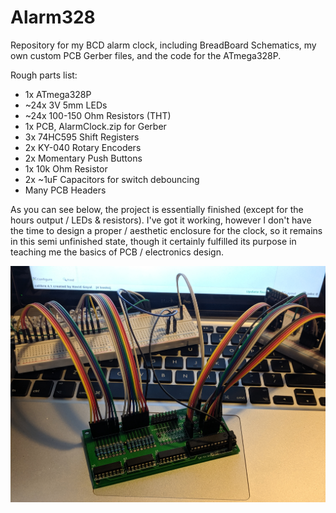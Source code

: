 # Alarm328

Repository for my BCD alarm clock, including BreadBoard Schematics, my own custom PCB Gerber files, and the code for the ATmega328P.

Rough parts list:

* 1x ATmega328P
* ~24x 3V 5mm LEDs
* ~24x 100-150 Ohm Resistors (THT)
* 1x PCB, AlarmClock.zip for Gerber
* 3x 74HC595 Shift Registers
* 2x KY-040 Rotary Encoders
* 2x Momentary Push Buttons
* 1x 10k Ohm Resistor
* 2x ~1uF Capacitors for switch debouncing
* Many PCB Headers

As you can see below, the project is essentially finished (except for the hours output / LEDs & resistors). I've got it working, however I don't have the time to design a proper / aesthetic enclosure for the clock, so it remains in this semi unfinished state, though it certainly fulfilled its purpose in teaching me the basics of PCB / electronics design. 

![Photo of finished PCB](https://github.com/ajmar/Alarm328/blob/master/IMG_20191025_233843.jpg)
